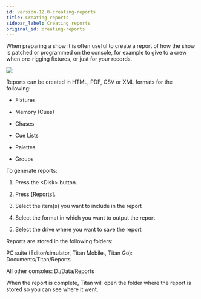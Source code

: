 ```yaml
---
id: version-12.0-creating-reports
title: Creating reports
sidebar_label: Creating reports
original_id: creating-reports
---
```


When preparing a show it is often useful to create a report of how the
show is patched or programmed on the console, for example to give to a
crew when pre-rigging fixtures, or just for your records.

![](/docs/images/image110.png)

Reports can be created in HTML, PDF, CSV or XML formats for the
following:

-   Fixtures

-   Memory (Cues)

-   Chases

-   Cue Lists

-   Palettes

-   Groups

To generate reports:

1. Press the \<Disk\> button.

2. Press \[Reports\].

3. Select the item(s) you want to include in the report

4. Select the format in which you want to output the report

5. Select the drive where you want to save the report

Reports are stored in the following folders:

PC suite (Editor/simulator, Titan Mobile., Titan Go):
Documents/Titan/Reports

All other consoles: D:/Data/Reports

When the report is complete, Titan will open the folder where the report
is stored so you can see where it went.
